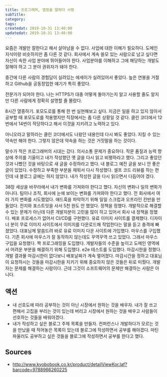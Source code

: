 ```yaml
---
title: 프로그래머, 열정을 말하다 서평
subTitle:
category: 
tags: 
createdat: 2019-10-31 13:40:00
updatedat: 2019-10-31 13:40:00
---
```


요즘은 개발만 잘한다고 해서 살아남을 수 없다. 사업에 대한 이해가 필요하다. 도메인 지식이랑 비슷하지만 좀 다른 것 같다. 회사에서 계속 쓸모 있는 사람으로 남고 싶다면 자신이 속한 사업 분야에 뛰어들어야 한다. 사업분야를 이해하고 그에 해당하는 개발도 잘해야 하고 그 분야 권위자가 돼야 한다.  

중간에 다른 사람의 경험담이 실려있는 에세이가 실려있어서 좋았다. 높은 연봉을 거절하고 Github을 공동창업한 얘기가 특히 좋았다.  

전문가가 되어야 한다. 나는 HTTPS가 대충 어떻게 돌아가는지 알고 사용할 줄도 알지만 다른 사람에게 정확히 설명할 줄 몰랐다.  

8시간 열중하기. 포모도로를 통해 한 번 실현해보고 싶다. 지금은 일을 하고 있지 않아서 공부할 때 포모도로를 적용했지만 직장에서는 좀 다른 상황일 것 같다. 클린 코더에서 12번에서 14번이 적당하다고 해서 이것을 지키려고 노력하고 있다.  

아니오라고 말하라는 클린 코더에서도 나왔던 내용인데 다시 봐도 좋았다. 지킬 수 있는 약속만 해야 한다. 그렇지 않은데 약속을 하는 것은 거짓말을 하는 것이다.  

말수가 적은 프로그래머의 시대는 갔다. 의사소통 문제가 중요하다. 작문 품질과 능력 향상에 주의를 기울이고 내가 작성했던 옛 글을 다시 읽고 비평하라고 했다. 그리고 좋았던 것과 나빴던 것을 바탕으로 새 글을 수정하라고 했다. 내 블로그 예전 글을 보니 안 좋은 글이 있었다. 수정하고 부족한 부분을 채워서 다시 작성했다. 셀프 코드 리뷰를 하는 편인데 내 블로그 글에는 하지 않았다. 내가 작성한 글을 다시 읽으면서 다듬어야 겠다.  

38장 세상을 바꾸라에서 내가 변화를 가져와야 한다고 했다. 자신의 변화나 일의 변화가 아니다. 팀이나 조직, 회사에 눈에 보이는 변화를 가져와야 한다고 했다. 전 회사에서 여러 가지 변화를 시도했었다. 애드훅을 파악하기 위해 일일 스크럽과 오프라인 칸반을 만들었다. 전지와 포스트잇을 사서 5천 원도 안 했었다. 정책을 정했다. 개발적으로 해결할 수 있는 문제가 아닌데 다른 개발자분이 고민을 많이 하고 있어서 회사 내 정책을 정했다. 배포 프로세스가 없어서 CI/CD를 구현했다. 유료 이미지 사이트를 결제했다. 디자이너 분이 무료 이미지 사이트에서 이미지를 다운로드해 작업한다는 말을 듣고 충격에 빠졌었다. 대표님께 말씀드려 바로 유료 이미지 다운 사이트에 가입했다. 마우스를 구입했다. 기존 회사에 마우스가 잘 동작하지 않는데도 꾸역꾸역 쓰고 있었다. 그래서 마우스 구입을 요청했다. 짝 프로그래밍을 도입했다. 개발자들의 수준을 높이고 도메인 영역에서 어려운 부분을 해결하기 위해 도입했다. e2e 테스트를 도입했다. 마감시한을 정했다. 개발 결과물 마감시한이 없다보니 배포날짜가 계속 멀어졌다. 마감시간을 정하고 대표님이 요청하시는 것들을 마감시한을 지키기 위해 중요하지 않은 것들은 뒤로 미뤘다. 개발자는 문제를 해결하는 사람이다. 근데 그것이 소프트웨어의 문제만 해결하는 사람은 아니다.

## 액션

* 내 선호도에 따라 공부하는 것이 아닌 시장에서 원하는 것을 배우자. 내가 잘 쓰고 편해서 고집을 부리는 것이 있는데 버리고 시장에서 원하는 것을 배우고 사람들이 선호하는 것들을 배워야겠다.
* 내가 작성하고 싶은 블로그 주제 목록을 만들자. 컨퍼런스나 개발하다가 모르는 것을 만났을 때 적어놓은 목록이 있는데 블로그에 작성하면서 공부를 해야겠다. 마틴 파울러도 공부하고 싶은 것들을 블로그에 작성하면서 공부를 한다고 했다.

## Sources

* <http://www.kyobobook.co.kr/product/detailViewKor.laf?barcode=9788966260225>